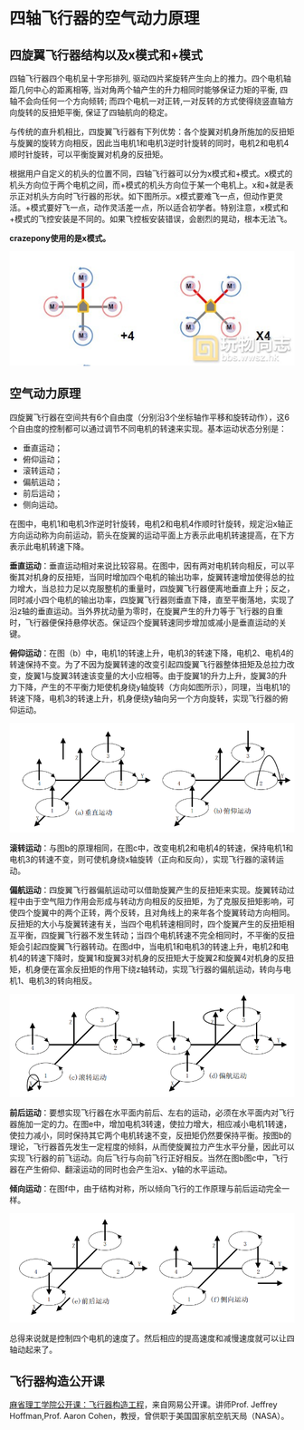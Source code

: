 
#  四轴飞行器的空气动力原理


## 四旋翼飞行器结构以及x模式和+模式
四轴飞行器四个电机呈十字形排列, 驱动四片桨旋转产生向上的推力。四个电机轴距几何中心的距离相等, 当对角两个轴产生的升力相同时能够保证力矩的平衡, 四轴不会向任何一个方向倾转; 而四个电机一对正转,一对反转的方式使得绕竖直轴方向旋转的反扭矩平衡, 保证了四轴航向的稳定。

与传统的直升机相比，四旋翼飞行器有下列优势：各个旋翼对机身所施加的反扭矩与旋翼的旋转方向相反，因此当电机1和电机3逆时针旋转的同时，电机2和电机4顺时针旋转，可以平衡旋翼对机身的反扭矩。

根据用户自定义的机头的位置不同，四轴飞行器可以分为x模式和+模式。x模式的机头方向位于两个电机之间，而+模式的机头方向位于某一个电机上。x和+就是表示正对机头方向时飞行器的形状。如下图所示。x模式要难飞一点，但动作更灵活。+模式要好飞一点，动作灵活差一点，所以适合初学者。特别注意，x模式和+模式的飞控安装是不同的。如果飞控板安装错误，会剧烈的晃动，根本无法飞。

**crazepony使用的是x模式。**

![](/assets/img/model.jpg)

## 空气动力原理
四旋翼飞行器在空间共有6个自由度（分别沿3个坐标轴作平移和旋转动作），这6个自由度的控制都可以通过调节不同电机的转速来实现。基本运动状态分别是：

* 垂直运动；
* 俯仰运动；
* 滚转运动；
* 偏航运动；
* 前后运动；
* 侧向运动。

在图中，电机1和电机3作逆时针旋转，电机2和电机4作顺时针旋转，规定沿x轴正方向运动称为向前运动，箭头在旋翼的运动平面上方表示此电机转速提高，在下方表示此电机转速下降。

**垂直运动**：垂直运动相对来说比较容易。在图中，因有两对电机转向相反，可以平衡其对机身的反扭矩，当同时增加四个电机的输出功率，旋翼转速增加使得总的拉力增大，当总拉力足以克服整机的重量时，四旋翼飞行器便离地垂直上升；反之，同时减小四个电机的输出功率，四旋翼飞行器则垂直下降，直至平衡落地，实现了沿z轴的垂直运动。当外界扰动量为零时，在旋翼产生的升力等于飞行器的自重时，飞行器便保持悬停状态。保证四个旋翼转速同步增加或减小是垂直运动的关键。

**俯仰运动**：在图（b）中，电机1的转速上升，电机3的转速下降，电机2、电机4的转速保持不变。为了不因为旋翼转速的改变引起四旋翼飞行器整体扭矩及总拉力改变，旋翼1与旋翼3转速该变量的大小应相等。由于旋翼1的升力上升，旋翼3的升力下降，产生的不平衡力矩使机身绕y轴旋转（方向如图所示），同理，当电机1的转速下降，电机3的转速上升，机身便绕y轴向另一个方向旋转，实现飞行器的俯仰运动。

![](/assets/img/aerodynamic-1.png)

**滚转运动**：与图b的原理相同，在图c中，改变电机2和电机4的转速，保持电机1和电机3的转速不变，则可使机身绕x轴旋转（正向和反向），实现飞行器的滚转运动。

**偏航运动**：四旋翼飞行器偏航运动可以借助旋翼产生的反扭矩来实现。旋翼转动过程中由于空气阻力作用会形成与转动方向相反的反扭矩，为了克服反扭矩影响，可使四个旋翼中的两个正转，两个反转，且对角线上的来年各个旋翼转动方向相同。反扭矩的大小与旋翼转速有关，当四个电机转速相同时，四个旋翼产生的反扭矩相互平衡，四旋翼飞行器不发生转动；当四个电机转速不完全相同时，不平衡的反扭矩会引起四旋翼飞行器转动。在图d中，当电机1和电机3的转速上升，电机2和电机4的转速下降时，旋翼1和旋翼3对机身的反扭矩大于旋翼2和旋翼4对机身的反扭矩，机身便在富余反扭矩的作用下绕z轴转动，实现飞行器的偏航运动，转向与电机1、电机3的转向相反。

![](/assets/img/aerodynamic-2.png)

**前后运动**：要想实现飞行器在水平面内前后、左右的运动，必须在水平面内对飞行器施加一定的力。在图e中，增加电机3转速，使拉力增大，相应减小电机1转速，使拉力减小，同时保持其它两个电机转速不变，反扭矩仍然要保持平衡。按图b的理论，飞行器首先发生一定程度的倾斜，从而使旋翼拉力产生水平分量，因此可以实现飞行器的前飞运动。向后飞行与向前飞行正好相反。当然在图b图c中，飞行器在产生俯仰、翻滚运动的同时也会产生沿x、y轴的水平运动。

**倾向运动**：在图f中，由于结构对称，所以倾向飞行的工作原理与前后运动完全一样。

![](/assets/img/aerodynamic-3.png)

总得来说就是控制四个电机的速度了。然后相应的提高速度和减慢速度就可以让四轴动起来了。


## 飞行器构造公开课

[麻省理工学院公开课：飞行器构造工程](http://v.163.com/special/opencourse/aircraftsystem.html)，来自网易公开课。讲师Prof. Jeffrey Hoffman,Prof. Aaron Cohen，教授，曾供职于美国国家航空航天局（NASA）。

